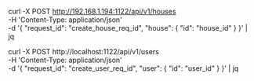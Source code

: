 curl -X POST http://192.168.1.194:1122/api/v1/houses \
  -H 'Content-Type: application/json' \
  -d '{
        "request_id": "create_house_req_id",
        "house": {
            "id": "house_id"
        }
    }' | jq

curl -X POST http://localhost:1122/api/v1/users \
  -H 'Content-Type: application/json' \
  -d '{
        "request_id": "create_user_req_id",
        "user": {
            "id": "user_id"
        }
    }' | jq

